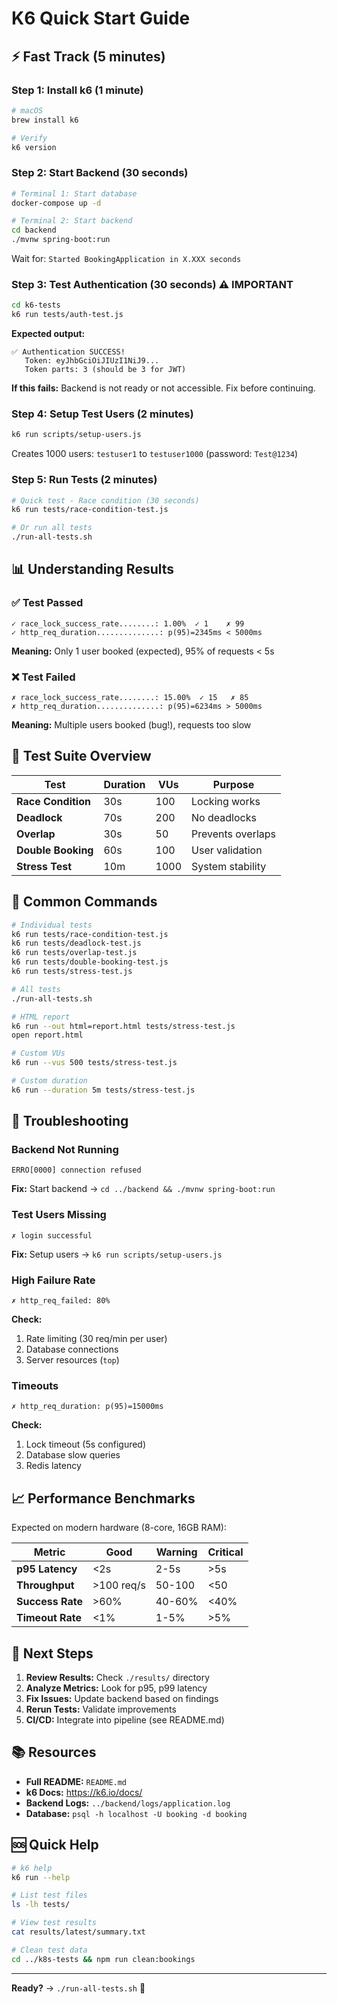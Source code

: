 # K6 Quick Start Guide

## ⚡ Fast Track (5 minutes)

### Step 1: Install k6 (1 minute)

```bash
# macOS
brew install k6

# Verify
k6 version
```

### Step 2: Start Backend (30 seconds)

```bash
# Terminal 1: Start database
docker-compose up -d

# Terminal 2: Start backend
cd backend
./mvnw spring-boot:run
```

Wait for: `Started BookingApplication in X.XXX seconds`

### Step 3: Test Authentication (30 seconds) ⚠️ IMPORTANT

```bash
cd k6-tests
k6 run tests/auth-test.js
```

**Expected output:**
```
✅ Authentication SUCCESS!
   Token: eyJhbGciOiJIUzI1NiJ9...
   Token parts: 3 (should be 3 for JWT)
```

**If this fails:** Backend is not ready or not accessible. Fix before continuing.

### Step 4: Setup Test Users (2 minutes)

```bash
k6 run scripts/setup-users.js
```

Creates 1000 users: `testuser1` to `testuser1000` (password: `Test@1234`)

### Step 5: Run Tests (2 minutes)

```bash
# Quick test - Race condition (30 seconds)
k6 run tests/race-condition-test.js

# Or run all tests
./run-all-tests.sh
```

## 📊 Understanding Results

### ✅ Test Passed

```
✓ race_lock_success_rate........: 1.00%  ✓ 1    ✗ 99
✓ http_req_duration..............: p(95)=2345ms < 5000ms
```

**Meaning:** Only 1 user booked (expected), 95% of requests < 5s

### ❌ Test Failed

```
✗ race_lock_success_rate........: 15.00%  ✓ 15   ✗ 85
✗ http_req_duration..............: p(95)=6234ms > 5000ms
```

**Meaning:** Multiple users booked (bug!), requests too slow

## 🧪 Test Suite Overview

| Test | Duration | VUs | Purpose |
|------|----------|-----|---------|
| **Race Condition** | 30s | 100 | Locking works |
| **Deadlock** | 70s | 200 | No deadlocks |
| **Overlap** | 30s | 50 | Prevents overlaps |
| **Double Booking** | 60s | 100 | User validation |
| **Stress Test** | 10m | 1000 | System stability |

## 🚀 Common Commands

```bash
# Individual tests
k6 run tests/race-condition-test.js
k6 run tests/deadlock-test.js
k6 run tests/overlap-test.js
k6 run tests/double-booking-test.js
k6 run tests/stress-test.js

# All tests
./run-all-tests.sh

# HTML report
k6 run --out html=report.html tests/stress-test.js
open report.html

# Custom VUs
k6 run --vus 500 tests/stress-test.js

# Custom duration
k6 run --duration 5m tests/stress-test.js
```

## 🔧 Troubleshooting

### Backend Not Running

```
ERRO[0000] connection refused
```

**Fix:** Start backend → `cd ../backend && ./mvnw spring-boot:run`

### Test Users Missing

```
✗ login successful
```

**Fix:** Setup users → `k6 run scripts/setup-users.js`

### High Failure Rate

```
✗ http_req_failed: 80%
```

**Check:**
1. Rate limiting (30 req/min per user)
2. Database connections
3. Server resources (`top`)

### Timeouts

```
✗ http_req_duration: p(95)=15000ms
```

**Check:**
1. Lock timeout (5s configured)
2. Database slow queries
3. Redis latency

## 📈 Performance Benchmarks

Expected on modern hardware (8-core, 16GB RAM):

| Metric | Good | Warning | Critical |
|--------|------|---------|----------|
| **p95 Latency** | <2s | 2-5s | >5s |
| **Throughput** | >100 req/s | 50-100 | <50 |
| **Success Rate** | >60% | 40-60% | <40% |
| **Timeout Rate** | <1% | 1-5% | >5% |

## 🎯 Next Steps

1. **Review Results:** Check `./results/` directory
2. **Analyze Metrics:** Look for p95, p99 latency
3. **Fix Issues:** Update backend based on findings
4. **Rerun Tests:** Validate improvements
5. **CI/CD:** Integrate into pipeline (see README.md)

## 📚 Resources

- **Full README:** `README.md`
- **k6 Docs:** https://k6.io/docs/
- **Backend Logs:** `../backend/logs/application.log`
- **Database:** `psql -h localhost -U booking -d booking`

## 🆘 Quick Help

```bash
# k6 help
k6 run --help

# List test files
ls -lh tests/

# View test results
cat results/latest/summary.txt

# Clean test data
cd ../k8s-tests && npm run clean:bookings
```

---

**Ready?** → `./run-all-tests.sh` 🚀
